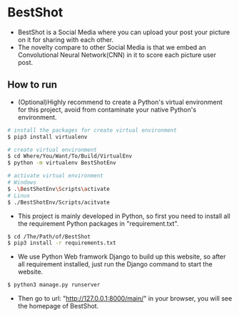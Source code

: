 # BestShot
- BestShot is a Social Media where you can upload your post your picture on it for sharing with each other.
- The novelty compare to other Social Media is that we embed an Convolutional Neural Network(CNN) in it to score each picture user post.

## How to run
- (Optional)Highly recommend to create a Python's virtual environment for this project, avoid from contaminate your native Python's environment.
```sh
# install the packages for create virtual environment
$ pip3 install virtualenv

# create virtual environment
$ cd Where/You/Want/To/Build/VirtualEnv
$ python -m virtualenv BestShotEnv

# activate virtual environment
# Windows
$ .\BestShotEnv\Scripts\activate
# Linux
$ ./BestShotEnv/Scripts/acitvate
```
- This project is mainly developed in Python, so first you need to install all the requirement Python packages in "requirement.txt".
```sh
$ cd /The/Path/of/BestShot
$ pip3 install -r requirements.txt
```
- We use Python Web framwork Django to build up this website, so after all requirement installed, just run the Django command to start the website.
```sh
$ python3 manage.py runserver
```
- Then go to url: "http://127.0.0.1:8000/main/" in your browser, you will see the homepage of BestShot.